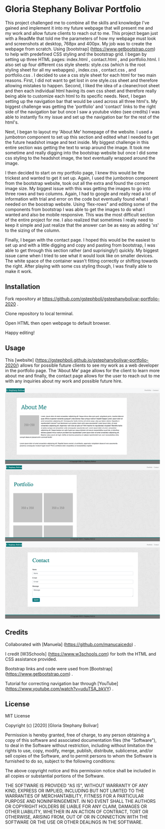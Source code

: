 # Gloria Stephany Bolivar Portfolio

This project challenged me to combine all the skills and knowledge I've gained and implement it into my future webpage that will present me and my work and allow future clients to reach out to me. This project began just with a ReadMe that told me the parameters of how my webpage must look and screenshots at desktop, 768px and 400px. My job was to create the webpage from scratch. Using [bootstrap] (https://www.getbootstrap.com) to help with predefined CSS styling and the bootstrap grid. I began by setting up three HTML pages: index.html , contact.html , and portfolio.html. I also set up four different css style sheets: style.css (which is the root styling sheet for all my webapges) , index.css , contact.css , and portfolio.css . I decided to use a css style sheet for each html for two main reasons. First, I did not want to get lost in one style.css sheet and therefore allowing mistakes to happen. Second, I liked the idea of a cleaner/root sheet and then each individual html having its own css sheet and therefore really being able to customize each html to its specific needs. Next, I began setting up the navigation bar that would be used across all three html's. My biggest challenge was getting the 'portfolio' and 'contact' links to the right side of the navigation bar but once I saw a youtube video (see credits) I was able to instantly fix my issue and set up the navigation bar for the rest of the html's. 

 Next, I began to layout my 'About Me' homepage of the website. I used a jumbotron component to set up this section and edited what I needed to get the future headshot image and text inside. My biggest challenge in this entire section was getting the text to wrap around the image. It took me sometime and really digging into the bootstrap website but once I did some css styling to the headshot image, the text eventually wrapped around the image. 

 I then decided to start on my portfolio page, I knew this would be the trickest and wanted to get it set up. Again, I used the jumbotron component from the bootstrap website, took out all the extra and found the correct image size. My biggest issue with this was getting the images to go into three rows and two columns. Again, I had to google and really read a lot of information with trial and error on the code but eventually found what I needed on the boostrap website. Using 'flex-rows" and editing some of the components from bootstrap I was able to get the images to do what I wanted and also be mobile responsive. This was the most difficult section of the entire project for me. I also realized that sometimes I really need to keep it simple and just realize that the answer can be as easy as adding 'xs' to the sizing of the column. 

 Finally, I began with the contact page. I hoped this would be the easiest to set up and with a little digging and copy and pasting from bootstrap, I was able to get through this section rather (and suprisingly!) quickly. My biggest issue came when I tried to see what it would look like on smaller devices. The white space of the container wasn't fitting correctly or shifting towards the right. After playing with some css styling though, I was finally able to make it work. 

## Installation

Fork repository at https://github.com/gstephboli/gstephanybolivar-portfolio-2020 .

Clone repository to local terminal.

Open HTML then open webpage to default browser.

Happy editing!


## Usage

This [website] (https://gstephboli.github.io/gstephanybolivar-portfolio-2020/) allows for possible future clients to see my work as a web developer in the portfolio page. The 'About Me' page allows for the client to learn more about me and finally, the contact page allows for the user to reach out to me with any inquiries about my work and possible future hire. 

![AboutMeHomepage](./images/aboutmehomepage.jpg)
![PortfolioHomepage](./images/portfoliohomepage.jpg)
![ContactHomepage](./images/contacthomepage.jpg)

## Credits

Collaborated with [Manuela] (https://github.com/manucaicedo) . 

I credit [W3Schools] (https://www.w3schools.com) for both the HTML and CSS assistance provided. 

Bootstrap links and code were used from [Bootstrap] (https://www.getbootstrap.com) . 

Tutorial for correcting navigation bar through [YouTube] (https://www.youtube.com/watch?v=uduTSA_bkVY) .


## License

MIT License

Copyright (c) [2020] [Gloria Stephany Bolivar]

Permission is hereby granted, free of charge, to any person obtaining a copy
of this software and associated documentation files (the "Software"), to deal
in the Software without restriction, including without limitation the rights
to use, copy, modify, merge, publish, distribute, sublicense, and/or sell
copies of the Software, and to permit persons to whom the Software is
furnished to do so, subject to the following conditions:

The above copyright notice and this permission notice shall be included in all
copies or substantial portions of the Software.

THE SOFTWARE IS PROVIDED "AS IS", WITHOUT WARRANTY OF ANY KIND, EXPRESS OR
IMPLIED, INCLUDING BUT NOT LIMITED TO THE WARRANTIES OF MERCHANTABILITY,
FITNESS FOR A PARTICULAR PURPOSE AND NONINFRINGEMENT. IN NO EVENT SHALL THE
AUTHORS OR COPYRIGHT HOLDERS BE LIABLE FOR ANY CLAIM, DAMAGES OR OTHER
LIABILITY, WHETHER IN AN ACTION OF CONTRACT, TORT OR OTHERWISE, ARISING FROM,
OUT OF OR IN CONNECTION WITH THE SOFTWARE OR THE USE OR OTHER DEALINGS IN THE
SOFTWARE.